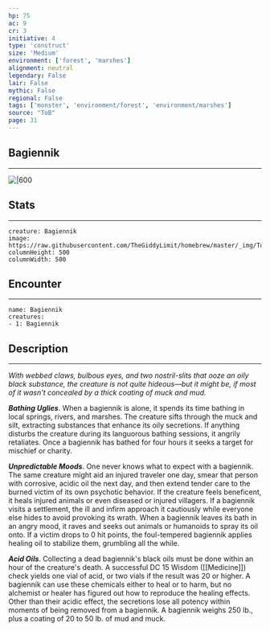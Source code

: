 ```yaml
---
hp: 75
ac: 9
cr: 3
initiative: 4
type: 'construct'    
size: 'Medium'
environment: ['forest', 'marshes']
alignment: neutral
legendary: False
lair: False
mythic: False
regional: False
tags: ['monster', 'environment/forest', 'environment/marshes']
source: "ToB"
page: 31
---
```


## Bagiennik
---

![|600](https://raw.githubusercontent.com/TheGiddyLimit/homebrew/master/_img/ToB/Bagiennik.webp)

## Stats
---

```statblock
creature: Bagiennik
image: https://raw.githubusercontent.com/TheGiddyLimit/homebrew/master/_img/ToB/token/Bagiennik.png
columnHeight: 500
columnWidth: 500
```

## Encounter
---

```encounter-table
name: Bagiennik
creatures:
- 1: Bagiennik
```

## Description
---
_With webbed claws, bulbous eyes, and two nostril-slits that ooze an oily black substance, the creature is not quite hideous—but it might be, if most of it wasn't concealed by a thick coating of muck and mud._

**_Bathing Uglies_**. When a bagiennik is alone, it spends its time bathing in local springs, rivers, and marshes. The creature sifts through the muck and silt, extracting substances that enhance its oily secretions. If anything disturbs the creature during its languorous bathing sessions, it angrily retaliates. Once a bagiennik has bathed for four hours it seeks a target for mischief or charity.

**_Unpredictable Moods_**. One never knows what to expect with a bagiennik. The same creature might aid an injured traveler one day, smear that person with corrosive, acidic oil the next day, and then extend tender care to the burned victim of its own psychotic behavior.
If the creature feels beneficent, it heals injured animals or even diseased or injured villagers. If a bagiennik visits a settlement, the ill and infirm approach it cautiously while everyone else hides to avoid provoking its wrath.
When a bagiennik leaves its bath in an angry mood, it raves and seeks out animals or humanoids to spray its oil onto. If a victim drops to 0 hit points, the foul-tempered bagiennik applies healing oil to stabilize them, grumbling all the while.

**_Acid Oils_**. Collecting a dead bagiennik's black oils must be done within an hour of the creature's death. A successful DC 15 Wisdom ([[Medicine]]) check yields one vial of acid, or two vials if the result was 20 or higher.
A bagiennik can use these chemicals either to heal or to harm, but no alchemist or healer has figured out how to reproduce the healing effects. Other than their acidic effect, the secretions lose all potency within moments of being removed from a bagiennik.
A bagiennik weighs 250 lb., plus a coating of 20 to 50 lb. of mud and muck.







